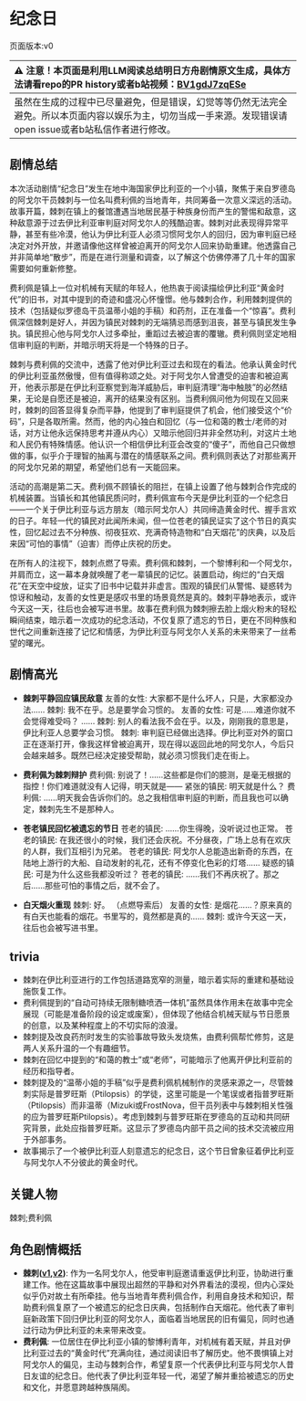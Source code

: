 # 纪念日
页面版本:v0
 

| :warning: 注意！本页面是利用LLM阅读总结明日方舟剧情原文生成，具体方法请看repo的PR history或者b站视频：[BV1gdJ7zqESe](https://www.bilibili.com/video/BV1gdJ7zqESe/)         |
|:----------------------------|
| 虽然在生成的过程中已尽量避免，但是错误，幻觉等等仍然无法完全避免。所以本页面内容以娱乐为主，切勿当成一手来源。发现错误请open issue或者b站私信作者进行修改。|



## 剧情总结
本次活动剧情“纪念日”发生在地中海国家伊比利亚的一个小镇，聚焦于来自罗德岛的阿戈尔干员棘刺与一位名叫费利佩的当地青年，共同筹备一次意义深远的活动。故事开篇，棘刺在镇上的餐馆遭遇当地居民基于种族身份而产生的警惕和敌意，这种敌意源于过去伊比利亚审判庭对阿戈尔人的残酷迫害。棘刺对此表现得异常平静，甚至有些冷漠，他认为伊比利亚人必须习惯阿戈尔人的回归，因为审判庭已经决定对外开放，并邀请像他这样曾被迫离开的阿戈尔人回来协助重建。他透露自己并非简单地“散步”，而是在进行测量和调查，以了解这个仿佛停滞了几十年的国家需要如何重新修整。

费利佩是镇上一位对机械有天赋的年轻人，他热衷于阅读描绘伊比利亚“黄金时代”的旧书，对其中提到的奇迹和盛况心怀憧憬。他与棘刺合作，利用棘刺提供的技术（包括疑似罗德岛干员温蒂小姐的手稿）和药剂，正在准备一个“惊喜”。费利佩深信棘刺是好人，并因为镇民对棘刺的无端猜忌而感到沮丧，甚至与镇民发生争执。镇民担心他与阿戈尔人过多牵扯，重蹈过去被迫害的覆辙。费利佩则坚定地相信审判庭的判断，并暗示明天将是一个特殊的日子。

棘刺与费利佩的交流中，透露了他对伊比利亚过去和现在的看法。他承认黄金时代的伊比利亚虽然傲慢，但有值得称颂之处。对于阿戈尔人曾遭受的迫害和被迫离开，他表示那是在伊比利亚察觉到海洋威胁后，审判庭清理“海中触肢”的必然结果，无论是自愿还是被迫，离开的结果没有区别。当费利佩问他为何现在又回来时，棘刺的回答显得复杂而平静，他提到了审判庭提供了机会，他们接受这个“价码”，只是各取所需。然而，他的内心独白和回忆（与一位和蔼的教士/老师的对话，对方让他永远保持思考并遵从内心）又暗示他回归并非全然功利，对这片土地和人民仍有特殊情感。他认识一个相信伊比利亚会改变的“傻子”，而他自己只做想做的事，似乎介于理智的抽离与潜在的情感联系之间。费利佩则表达了对那些离开的阿戈尔兄弟的期望，希望他们总有一天能回来。

活动的高潮是第二天。费利佩不顾镇长的阻拦，在镇上设置了他与棘刺合作完成的机械装置。当镇长和其他镇民质问时，费利佩宣布今天是伊比利亚的一个纪念日——一个关于伊比利亚与远方朋友（暗示阿戈尔人）共同缔造黄金时代、握手言欢的日子。年轻一代的镇民对此闻所未闻，但一位苍老的镇民证实了这个节日的真实性，回忆起过去不分种族、彻夜狂欢、充满奇特造物和“白天烟花”的庆典，以及后来因“可怕的事情”（迫害）而停止庆祝的历史。

在所有人的注视下，棘刺点燃了导索。费利佩和棘刺，一个黎博利和一个阿戈尔，并肩而立，这一幕本身就唤醒了老一辈镇民的记忆。装置启动，绚烂的“白天烟花”在天空中绽放，证实了旧书中记载并非虚言。围观的镇民们从警惕、疑惑转为惊讶和触动，友善的女性更是感叹书里的场景竟然是真的。棘刺平静地表示，或许今天这一天，往后也会被写进书里。故事在费利佩为棘刺擦去脸上烟火粉末的轻松瞬间结束，暗示着一次成功的纪念活动，不仅复原了遗忘的节日，更在不同种族和世代之间重新连接了记忆和情感，为伊比利亚与阿戈尔人关系的未来带来了一丝希望的曙光。
## 剧情高光
- **棘刺平静回应镇民敌意**
友善的女性: 大家都不是什么坏人，只是，大家都没办法......
棘刺: 我不在乎。总是要学会习惯的。
友善的女性: 可是......难道你就不会觉得难受吗？
......
棘刺: 别人的看法我不会在乎。以及，刚刚我的意思是，伊比利亚人总要学会习惯。
棘刺: 审判庭已经做出选择。伊比利亚对外的窗口正在逐渐打开，像我这样曾被迫离开，现在得以返回此地的阿戈尔人，今后只会越来越多。既然已经决定接受帮助，就必须习惯我们走在街上。

- **费利佩为棘刺辩护**
费利佩: 别说了！......这些都是你们的臆测，是毫无根据的指控！你们难道就没有人记得，明天就是——
紧张的镇民: 明天就是什么？
费利佩: ......明天我会告诉你们的。总之我相信审判庭的判断，而且我也可以确定，棘刺先生不是那种人。

- **苍老镇民回忆被遗忘的节日**
苍老的镇民: ......你生得晚，没听说过也正常。
苍老的镇民: 在我还很小的时候，我们还会庆祝。不分昼夜，广场上总有在欢庆的人群，我们互相引为兄弟。
苍老的镇民: 阿戈尔人总能造出新奇的东西，在陆地上游行的大船、自动发射的礼花，还有不停变化色彩的灯塔......
疑惑的镇民: 可是为什么这些我都没听过？
苍老的镇民: ......我们不再庆祝了。那之后......那些可怕的事情之后，就不会了。

- **白天烟火重现**
棘刺: 好。
（点燃导索后）
友善的女性: 是烟花......？原来真的有白天也能看的烟花。书里写的，竟然都是真的......
棘刺: 或许今天这一天，往后也会被写进书里。
## trivia
- 棘刺在伊比利亚进行的工作包括道路宽窄的测量，暗示着实际的重建和基础设施恢复工作。
- 费利佩提到的“自动可持续无限制糖喷洒一体机”虽然具体作用未在故事中完全展现（可能是准备阶段的设定或废案），但体现了他结合机械天赋与节日愿景的创意，以及某种程度上的不切实际的浪漫。
- 棘刺提及改良药剂时发生的实验事故导致头发烧焦，由费利佩帮忙修剪，这是两人关系升温的一个有趣细节。
- 棘刺在回忆中提到的“和蔼的教士”或“老师”，可能暗示了他离开伊比利亚前的经历和指导者。
- 棘刺提及的“温蒂小姐的手稿”似乎是费利佩机械制作的灵感来源之一，尽管棘刺实际是普罗旺斯（Ptilopsis）的学徒，这里可能是一个笔误或者指普罗旺斯（Ptilopsis）而非温蒂（Mizuki或FrostNova，但干员列表中与棘刺相关性强的应为普罗旺斯Ptilopsis）。考虑到棘刺与普罗旺斯在罗德岛的互动和共同研究背景，此处应指普罗旺斯。这显示了罗德岛内部干员之间的技术交流被应用于外部事务。
- 故事揭示了一个被伊比利亚人刻意遗忘的纪念日，这个节日曾象征着伊比利亚与阿戈尔人不分彼此的黄金时代。
## 关键人物
棘刺;费利佩
## 角色剧情概括
-   **棘刺([v1](../chars/char_293_thorns.md),[v2](../char_v3/char_293_thorns.md))**: 作为一名阿戈尔人，他受审判庭邀请重返伊比利亚，协助进行重建工作。他在这篇故事中展现出超然的平静和对外界看法的漠视，但内心深处似乎仍对故土有所牵挂。他与当地青年费利佩合作，利用自身技术和知识，帮助费利佩复原了一个被遗忘的纪念日庆典，包括制作白天烟花。他代表了审判庭新政策下回归伊比利亚的阿戈尔人，面临着当地居民的旧有偏见，同时也通过行动为伊比利亚的未来带来改变。
-   **费利佩**: 一位居住在伊比利亚小镇的黎博利青年，对机械有着天赋，并且对伊比利亚过去的“黄金时代”充满向往，通过阅读旧书了解历史。他不畏惧镇上对阿戈尔人的偏见，主动与棘刺合作，希望复原一个代表伊比利亚与阿戈尔人昔日友谊的纪念日。他代表了伊比利亚年轻一代，渴望了解并重拾被遗忘的历史和文化，并愿意跨越种族隔阂。